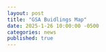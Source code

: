 ```yaml
---
layout: post
title: "GSA Buidlings Map"
date: 2025-1-26 10:00:00 -0500
categories: news
published: true 
---
```

<link rel="stylesheet" href="https://unpkg.com/leaflet/dist/leaflet.css" />
<script src="https://unpkg.com/leaflet/dist/leaflet.js"></script>
<link rel="stylesheet" href="https://unpkg.com/leaflet.markercluster@1.5.3/dist/MarkerCluster.css" />
<link rel="stylesheet" href="https://unpkg.com/leaflet.markercluster@1.5.3/dist/MarkerCluster.Default.css" />
<link rel="stylesheet" href="https://unpkg.com/leaflet-control-geocoder/dist/Control.Geocoder.css" />
<script src="https://unpkg.com/leaflet-control-geocoder/dist/Control.Geocoder.js"></script>
<script src="https://unpkg.com/leaflet.markercluster@1.5.3/dist/leaflet.markercluster.js"></script>


<div id="map" style="height: 400px;"></div>

<script>
  const map = L.map('map'); 

  L.tileLayer('https://{s}.tile.openstreetmap.org/{z}/{x}/{y}.png', {
    attribution: '&copy; <a href="https://www.openstreetmap.org/copyright">OpenStreetMap</a> contributors'
  }).addTo(map);

  fetch('https://www.waughr.us/images/GSA_buildings.geojson')
    .then(response => response.json())
    .then(data => {
      const markers = L.markerClusterGroup(); 
      const geojsonLayer = L.geoJSON(data, {
        onEachFeature: function(feature, layer) {
          if (feature.properties) {
            // Construct popup content with City, County, and Lessor Name
            let popupContent = "";
            if (feature.properties.City) {
              popupContent += "<b>City:</b> " + feature.properties.City + "<br>";
            }
            if (feature.properties.County) {
              popupContent += "<b>County:</b> " + feature.properties.County + "<br>";
            }
            if (feature.properties["Lessor Name"]) { 
              popupContent += "<b>Lessor Name:</b> " + feature.properties["Lessor Name"];
            }
            layer.bindPopup(popupContent);
          }

          // Enable popups on hover
          layer.on('mouseover', function(e) {
            layer.openPopup();
          });
          layer.on('mouseout', function(e) {
            layer.closePopup();
          });

          let zoomedIn = false; 

          layer.on('click', function(e) {
            if (zoomedIn) {
              map.fitBounds(geojsonLayer.getBounds()); 
            } else {
              map.setView(e.latlng, 10); 
            }
            zoomedIn = !zoomedIn; 
          });
        }
      });
      markers.addLayer(geojsonLayer); 
      map.addLayer(markers); 

      map.fitBounds(markers.getBounds()); 

      L.Control.Watermark = L.Control.extend({
        onAdd: function(map) {
          var img = L.DomUtil.create('img');
          img.src = 'http://waughr.us/images/image4512.png'; 
          img.style.width = '50px'; 
          return img;
        },
        onRemove: function(map) {}
      });

      L.control.watermark = function(opts) {
        return new L.Control.Watermark(opts);
      }

      L.control.watermark({ position: 'topright' }).addTo(map);

      const geocoder = L.Control.geocoder({
        defaultMarkGeocode: false
      })
      .on('markgeocode', function(e) {
        const result = e.geocode;
        const resultLatLng = result.center;

        let nearestDistance = Infinity;
        let nearestPoint;
        let nearestPointMarker; 

        L.geoJSON(data, {
          onEachFeature: function(feature, layer) {
            const distance = resultLatLng.distanceTo(layer.getLatLng());
            if (distance < nearestDistance) {
              nearestDistance = distance;
              nearestPoint = layer.getLatLng();
              nearestPointMarker = layer; 
            }
          }
        });

        const zoomLevel = nearestDistance > 500000 ? 4 : 
                         nearestDistance > 100000 ? 6 : 
                         nearestDistance > 10000 ? 8 : 12; 

        const flashInterval = setInterval(function() {
          nearestPointMarker.setOpacity(nearestPointMarker.getOpacity() === 1 ? 0 : 1);
        }, 500);

        setTimeout(function() {
          clearInterval(flashInterval);
          nearestPointMarker.setOpacity(1);
        }, 2000); 

        map.fitBounds(L.latLngBounds(resultLatLng, nearestPoint), {
          maxZoom: zoomLevel
        });
      })
      .addTo(map);
    })
    .catch(error => {
      console.error('Error fetching data:', error);
    });
</script>
